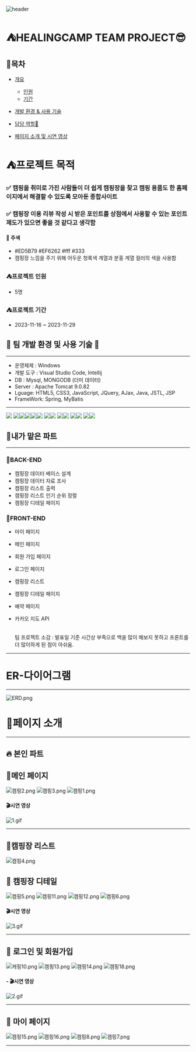 ![header](https://capsule-render.vercel.app/api?type=slice&color=gradient&height=200&section=header&text=HEALING%20CAMP&fontSize=100)

# ⛺HEALINGCAMP TEAM PROJECT😎

## 🧷목차 

- [개요](#프로젝트-목적)
  - [인원](#프로젝트-인원)
  - [기간](#프로젝트-기간)
- [개발 환경 & 사용 기술](#-팀-개발-환경-및-사용-기술-)

- [담당 역할🙌](#내가-맡은-파트)
- [페이지 소개 및 시연 영상](#페이지-소개)

# ⛺프로젝트 목적 

### ✅ 캠핑을 취미로 가진 사람들이 더 쉽게 캠핑장을 찾고 캠핑 용품도 한 홈페이지에서 해결할 수 있도록 모아둔 종합사이트

### ✅ 캠핑장 이용 리뷰 작성 시 받은 포인트를 상점에서 사용할 수 있는 포인트 제도가 있으면 좋을 것 같다고 생각함

#### 💚 주색
- #ED5B79 #EF6262 #fff #333
- 캠핑장 느낌을 주기 위해 어두운 청록색 계열과 분홍 계열 컬러의 색을 사용함

### ⛺프로젝트 인원

- 5명 

### ⛺프로젝트 기간

- 2023-11-16 ~ 2023-11-29

## 👏 팀 개발 환경 및 사용 기술 👏

---
- 운영체제 : Windows
- 개발 도구 : Visual Studio Code, Intellij
- DB : Mysql, MONGODB (더미 데이터)
- Server : Apache Tomcat 9.0.82
- Lguage: HTML5, CSS3, JavaScript, JQuery, AJax, Java, JSTL, JSP
- FrameWork: Spring, MyBatis

---

<img src="https://img.shields.io/badge/html5-E34F26?style=for-the-badge&logo=html5&logoColor=white"> <img src="https://img.shields.io/badge/css-1572B6?style=for-the-badge&logo=css3&logoColor=white"><img src="https://img.shields.io/badge/javascript-F7DF1E?style=for-the-badge&logo=javascript&logoColor=black"><img src="https://img.shields.io/badge/oracle-F80000?style=for-the-badge&logo=oracle&logoColor=white"><img src="https://img.shields.io/badge/mysql-4479A1?style=for-the-badge&logo=mysql&logoColor=white"><img src="https://img.shields.io/badge/Jquery-white?style=for-the-badge&logo=Jquery&logoColor=blue">
<img src="https://img.shields.io/badge/mongoDB-47A248?style=for-the-badge&logo=MongoDB&logoColor=white"><img src="https://img.shields.io/badge/github-181717?style=for-the-badge&logo=github&logoColor=white">
<img src="https://img.shields.io/badge/java-007396?style=for-the-badge&logo=java&logoColor=white"><img src="https://img.shields.io/badge/intelijidea-181717?style=for-the-badge&logo=intellijidea&logoColor=white">
<img src="https://img.shields.io/badge/Visual_Studio_Code-white?style=for-the-badge&logo=visual%20studio%20code&logoColor=blue"><img src="https://img.shields.io/badge/apache tomcat-F8DC75?style=for-the-badge&logo=apachetomcat&logoColor=white">
<img src="https://img.shields.io/badge/Github-black?style=for-the-badge&logo=github&logoColor=purple"><img src="https://img.shields.io/badge/Spring-green?style=for-the-badge&logo=Spring&logoColor=white">

## 📝내가 맡은 파트

---

### 📌BACK-END 
- 캠핑장 데이터 베이스 설계 
- 캠핑장 데이터 자료 조사 
- 캠핑장 리스트 출력 
- 캠핑장 리스트 인기 순위 정렬
- 캠핑장 디테일 페이지 

### 📌FRONT-END 
- 마이 페이지 
- 메인 페이지 
- 회원 가입 페이지
- 로그인 페이지
- 캠핑장 리스트 
- 캠핑장 디테일 페이지
- 예약 페이지 
- 카카오 지도 API

    <br>
    팀 프로젝트 소감 : 발표일 기준 시간상 부족으로 백을 많이 해보지 못하고 프론트를 더 많이하게 된 점이 아쉬움. 

---

# ER-다이어그램

---
![ERD.png](src%2Fmain%2Fwebapp%2Fresources%2Fimg%2FERD.png)

# 🔎페이지 소개 

---

## 🔥 본인 파트
##  📌메인 페이지
  ![캠핑2.png](src%2Fmain%2Fwebapp%2Fresources%2F%EC%BA%A1%EC%B3%90%2F%EC%BA%A0%ED%95%912.png)
  ![캠핑3.png](src%2Fmain%2Fwebapp%2Fresources%2F%EC%BA%A1%EC%B3%90%2F%EC%BA%A0%ED%95%913.png)
  ![캠핑1.png](src%2Fmain%2Fwebapp%2Fresources%2F%EC%BA%A1%EC%B3%90%2F%EC%BA%A0%ED%95%911.png)
  
#### 🎬시연 영상 
  ![1.gif](src%2Fmain%2Fwebapp%2Fresources%2F%EC%BA%A1%EC%B3%90%2F1.gif)

---

## 📌캠핑장 리스트
![캠핑4.png](src%2Fmain%2Fwebapp%2Fresources%2F%EC%BA%A1%EC%B3%90%2F%EC%BA%A0%ED%95%914.png)

##  📌 캠핑장 디테일 
  ![캠핑5.png](src%2Fmain%2Fwebapp%2Fresources%2F%EC%BA%A1%EC%B3%90%2F%EC%BA%A0%ED%95%915.png)
  ![캠핑11.png](src%2Fmain%2Fwebapp%2Fresources%2F%EC%BA%A1%EC%B3%90%2F%EC%BA%A0%ED%95%9111.png)
  ![캠핑12.png](src%2Fmain%2Fwebapp%2Fresources%2F%EC%BA%A1%EC%B3%90%2F%EC%BA%A0%ED%95%9112.png)
  ![캠핑6.png](src%2Fmain%2Fwebapp%2Fresources%2F%EC%BA%A1%EC%B3%90%2F%EC%BA%A0%ED%95%916.png)  

#### 🎬시연 영상 
  ![3.gif](src%2Fmain%2Fwebapp%2Fresources%2F%EC%BA%A1%EC%B3%90%2F3.gif)

---
## 📌 로그인 및 회원가입  
  ![캐핑10.png](src%2Fmain%2Fwebapp%2Fresources%2F%EC%BA%A1%EC%B3%90%2F%EC%BA%90%ED%95%9110.png)
  ![캠핑13.png](src%2Fmain%2Fwebapp%2Fresources%2F%EC%BA%A1%EC%B3%90%2F%EC%BA%A0%ED%95%9113.png)
  ![캠핑14.png](src%2Fmain%2Fwebapp%2Fresources%2F%EC%BA%A1%EC%B3%90%2F%EC%BA%A0%ED%95%9114.png)
  ![캠핑18.png](src%2Fmain%2Fwebapp%2Fresources%2F%EC%BA%A1%EC%B3%90%2F%EC%BA%A0%ED%95%9118.png)

#### - 🎬시연 영상 
  ![2.gif](src%2Fmain%2Fwebapp%2Fresources%2F%EC%BA%A1%EC%B3%90%2F2.gif)
 
---

##  📌 마이 페이지
  ![캠핑15.png](src%2Fmain%2Fwebapp%2Fresources%2F%EC%BA%A1%EC%B3%90%2F%EC%BA%A0%ED%95%9115.png)
  ![캠핑16.png](src%2Fmain%2Fwebapp%2Fresources%2F%EC%BA%A1%EC%B3%90%2F%EC%BA%A0%ED%95%9116.png)
  ![캠핑8.png](src%2Fmain%2Fwebapp%2Fresources%2F%EC%BA%A1%EC%B3%90%2F%EC%BA%A0%ED%95%918.png)
  ![캠핑7.png](src%2Fmain%2Fwebapp%2Fresources%2F%EC%BA%A1%EC%B3%90%2F%EC%BA%A0%ED%95%917.png)

---

